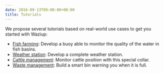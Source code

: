```yaml
---
date: 2016-09-13T09:00:00+00:00
title: Tutorials
---
```


We propose several tutorials based on real-world use cases to get you started with Waziup:

- [Fish farming](tutorials/usecases/water): Develop a buoy able to monitor the quality of the water in fish basins.
- [Weather station](tutorials/usecases/weather): Develop a complete weather station.
- [Cattle management](tutorials/usecases/cattle): Monitor cattle position with this special collar.
- [Waste management](tutorials/usecases/waste): Build a smart bin warning you when it is full.
